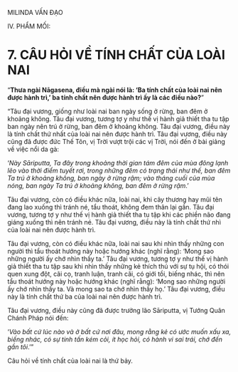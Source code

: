 MILINDA VẤN ĐẠO

IV. PHẨM MỐI:

# 7. CÂU HỎI VỀ TÍNH CHẤT CỦA LOÀI NAI

“**Thưa ngài Nāgasena, điều mà ngài nói là: ‘Ba tính chất của loài nai nên được hành trì,’ ba tính chất nên được hành trì ấy là các điều nào?**”

“Tâu đại vương, giống như loài nai ban ngày sống ở rừng, ban đêm ở khoảng không. Tâu đại vương, tương tợ y như thế vị hành giả thiết tha tu tập ban ngày nên trú ở rừng, ban đêm ở khoảng không. Tâu đại vương, điều này là tính chất thứ nhất của loài nai nên được hành trì. Tâu đại vương, điều này cũng đã được đức Thế Tôn, vị Trời vượt trội các vị Trời, nói đến ở bài giảng về việc nổi da gà:

‘_Này Sāriputta, Ta đây trong khoảng thời gian tám đêm của mùa đông lạnh lẽo vào thời điểm tuyết rơi, trong những đêm có trạng thái như thế, ban đêm Ta trú ở khoảng không, ban ngày ở rừng rậm; vào tháng cuối của mùa nóng, ban ngày Ta trú ở khoảng không, ban đêm ở rừng rậm_.’

Tâu đại vương, còn có điều khác nữa, loài nai, khi cây thương hay mũi tên đang lao xuống thì tránh né, tẩu thoát, không đem thân lại gần. Tâu đại vương, tương tợ y như thế vị hành giả thiết tha tu tập khi các phiền não đang giáng xuống thì nên tránh né. Tâu đại vương, điều này là tính chất thứ nhì của loài nai nên được hành trì.

Tâu đại vương, còn có điều khác nữa, loài nai sau khi nhìn thấy những con người thì tẩu thoát hướng này hoặc hướng khác (nghĩ rằng): ‘Mong sao những người ấy chớ nhìn thấy ta.’ Tâu đại vương, tương tợ y như thế vị hành giả thiết tha tu tập sau khi nhìn thấy những kẻ thích thú với sự tụ hội, có thói quen xung đột, cãi cọ, tranh luận, tranh cãi, có giới tồi, biếng nhác, thì nên tẩu thoát hướng này hoặc hướng khác (nghĩ rằng): ‘Mong sao những người ấy chớ nhìn thấy ta. Và mong sao ta chớ nhìn thấy họ.’ Tâu đại vương, điều này là tính chất thứ ba của loài nai nên được hành trì.

Tâu đại vương, điều này cũng đã được trưởng lão Sāriputta, vị Tướng Quân Chánh Pháp nói đến:

‘_Vào bất cứ lúc nào và ở bất cứ nơi đâu, mong rằng kẻ có ước muốn xấu xa, biếng nhác, có sự tinh tấn kém cỏi, ít học hỏi, có hành vi sai trái, chớ đến gần tôi_.’”

Câu hỏi về tính chất của loài nai là thứ bảy.
